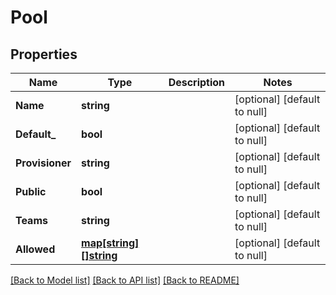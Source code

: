 # Pool

## Properties
Name | Type | Description | Notes
------------ | ------------- | ------------- | -------------
**Name** | **string** |  | [optional] [default to null]
**Default_** | **bool** |  | [optional] [default to null]
**Provisioner** | **string** |  | [optional] [default to null]
**Public** | **bool** |  | [optional] [default to null]
**Teams** | **string** |  | [optional] [default to null]
**Allowed** | [**map[string][]string**](array.md) |  | [optional] [default to null]

[[Back to Model list]](../README.md#documentation-for-models) [[Back to API list]](../README.md#documentation-for-api-endpoints) [[Back to README]](../README.md)


